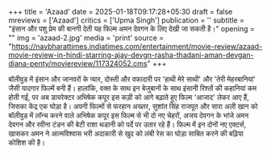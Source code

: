 +++
title = 'Azaad'
date = 2025-01-18T09:17:28+05:30
draft = false
mreviews = ['Azaad']
critics = ['Upma Singh']
publication = ''
subtitle = "इंसान और पशु प्रेम की बानगी देती यह फिल्म अमन देवगन के लिए देखी जा सकती है।"
opening = ""
img = 'azaad-2.jpg'
media = 'print'
source = "https://navbharattimes.indiatimes.com/entertainment/movie-review/azaad-movie-review-in-hindi-starring-ajay-devgn-rasha-thadani-aman-devgan-diana-penty/moviereview/117324052.cms"
+++

बॉलीवुड में इंसान और जानवरों के प्यार, दोस्ती और वफादारी पर 'हाथी मेरे साथी' और 'तेरी मेहरबानियां' जैसी यादगार फिल्में बनी हैं। हालांकि, वक्त के साथ इन बेजुबानों के साथ इंसानी रिश्तों की कहानियां कम होती गईं, पर अब डायरेक्टर अभिषेक कपूर इस कड़ी को आगे बढ़ाते हुए फिल्म 'आजाद' लेकर आए हैं, जिसका केंद्र एक घोड़ा है। अपनी फिल्मों से फरहान अख्तर, सुशांत सिंह राजपूत और सारा अली खान को बॉलीवुड में लॉन्च करने वाले अभिषेक कपूर इस फिल्म से भी दो नए चेहरों, अजय देवगन के भांजे अमन देवगन और रवीना टंडन की बेटी राशा थडानी को पर्दे पर उतार रहे हैं। फिल्म में इन दोनों नए एक्टर्स, खासकर अमन ने आत्मविश्वास भरी अदाकारी से खुद को लंबी रेस का घोड़ा साबित करने की बढ़िया कोशिश की है।
